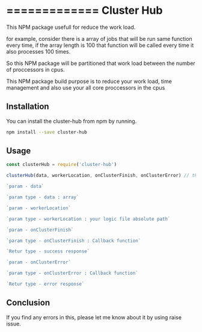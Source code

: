 =============
 Cluster Hub
=============

This NPM package usefull for reduce the work load.

for example, consider there is a array of jobs that will be run same function every time, if the array length is 100 that function will be called every time it also processes 100 times.

So this NPM package will be partitioned that work load between the number of proccessors in cpus.

This NPM package build purpose is to reduce your work load, time management and also use your all core proccessors in the cpus 

## Installation

You can install the cluster-hub from npm by running.

```sh
npm install --save cluster-hub
```

## Usage

```js
const clusterHub = require('cluster-hub')

clusterHub(data, workerLocation, onClusterFinish, onClusterError) // these four params are mandatory

`param - data`

`param type - data : array`

`param - workerLocation`

`param type - workerLocation : your logic file absolute path`

`param - onClusterFinish`

`param type - onClusterFinish : Callback function`

`Retur type - success response`

`param - onClusterError`

`param type - onClusterError : Callback function`

`Retur type - error response`
```

## Conclusion

If you find any errors in this, please let me know about it by using raise issue.